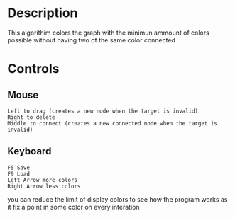 # Description
This algorithim colors the graph with the minimun ammount of colors possible without having two of the same color connected

# Controls

## Mouse
    Left to drag (creates a new node when the target is invalid)
    Right to delete
    Middle to connect (creates a new connected node when the target is invalid)
  
## Keyboard
    F5 Save
    F9 Load
    Left Arrow more colors
    Right Arrow less colors

you can reduce the limit of display colors to see how the program works
as it fix a point in some color on every interation
